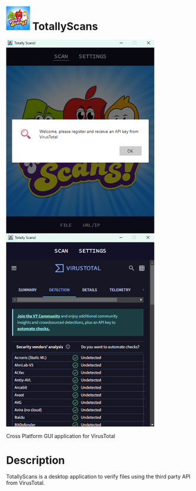 # <img src="https://raw.githubusercontent.com/jetspiking/TotallyScans/main/Readme/Icon.png" width="64" height="64"> TotallyScans
<img src="https://raw.githubusercontent.com/jetspiking/TotallyScans/main/Readme/Start.png" width="400">
<img src="https://raw.githubusercontent.com/jetspiking/TotallyScans/main/Readme/Scan.png" width="400">

Cross Platform GUI application for VirusTotal

# Description
TotallyScans is a desktop application to verify files using the third party API from VirusTotal. 
